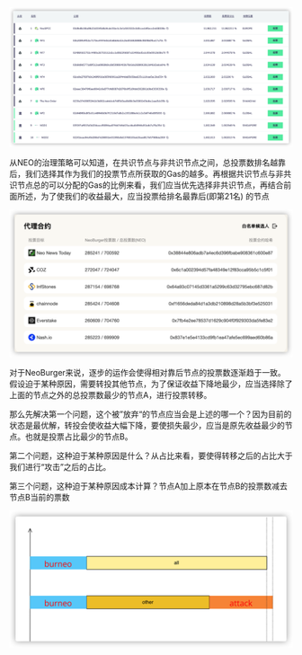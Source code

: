 ![image-20220208161021335](https://github.com/zpano/NeoBurger-Public-Strategy-Research/blob/main/image-20220208161021335.png)

从NEO的治理策略可以知道，在共识节点与非共识节点之间，总投票数排名越靠后，我们选择其作为我们的投票节点所获取的Gas的越多。再根据共识节点与非共识节点总的可以分配的Gas的比例来看，我们应当优先选择非共识节点，再结合前面所述，为了使我们的收益最大，应当投票给排名最靠后(即第21名) 的节点

![image-20220208160915902](https://github.com/zpano/NeoBurger-Public-Strategy-Research/blob/main/image-20220208160915902.png)

对于NeoBurger来说，逐步的运作会使得相对靠后节点的投票数逐渐趋于一致。假设迫于某种原因，需要转投其他节点，为了保证收益下降地最少，应当选择除了上面的节点之外的总投票数最少的节点A，进行投票转移。

那么先解决第一个问题，这个被”放弃“的节点应当会是上述的哪一个？因为目前的状态是最优解，转投会使收益大幅下降，要使损失最少，应当是原先收益最少的节点。也就是投票占比最少的节点B。

第二个问题，这种迫于某种原因是什么？从占比来看，要使得转移之后的占比大于我们进行“攻击”之后的占比。

第三个问题，这种迫于某种原因成本计算？节点A加上原本在节点B的投票数减去节点B当前的票数

![image-20220208165101771](https://github.com/zpano/NeoBurger-Public-Strategy-Research/blob/main/image-20220208165101771.png)
